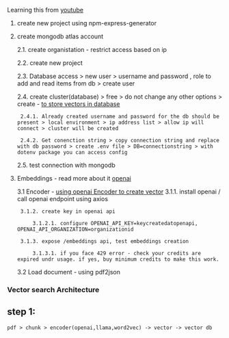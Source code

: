 Learning this from [youtube](https://www.youtube.com/watch?v=Tx_k1M9QuqM&t=351s)
1. create new project using npm-express-generator
2. create mongodb atlas account

    2.1. create organistation - restrict access based on ip

    2.2. create new project

    2.3. Database access >  new user > username and password , role to add and read items from db > create user

    2.4. create cluster(database) > free > do not change any other options > create - [to store vectors in database](#step-1)

        2.4.1. Already created username and password for the db should be present > local environment > ip address list > allow ip will connect > cluster will be created

        2.4.2. Get conenction string > copy connection string and replace with db password > create .env file > DB=connectionstring > with dotenv package you can access config

    2.5. test connection with mongodb

3. Embeddings - read more about it [openai](https://platform.openai.com/docs/guides/embeddings)

    3.1 Encoder - [using openai Encoder to create vector](#step-1)
        3.1.1. install openai / call openai endpoint using axios

        3.1.2. create key in openai api

            3.1.2.1. configure OPENAI_API_KEY=keycreatedatopenapi, OPENAI_API_ORGANIZATION=organizationid

        3.1.3. expose /embeddings api, test embeddings creation

            3.1.3.1. if you face 429 error - check your credits are expired undr usage. if yes, buy minimum credits to make this work.
    3.2 Load document - using pdf2json


### Vector search Architecture

## step 1:
    pdf > chunk > encoder(openai,llama,word2vec) -> vector -> vector db
    
